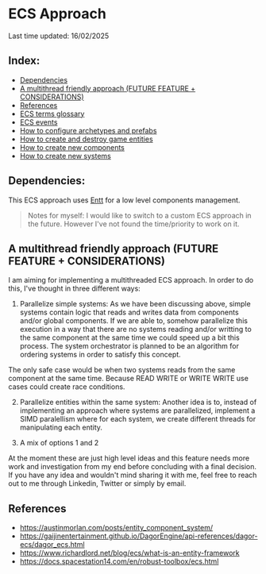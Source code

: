 # ECS Approach
Last time updated: 16/02/2025

## Index:
- [Dependencies](#dependencies)
- [A multithread friendly approach (FUTURE FEATURE + CONSIDERATIONS)](#a-multithread-friendly-approach-(future-feature-+-considerations))
- [References](#references)
- [ECS terms glossary](ecs_terms_glossary.md)
- [ECS events](ecs_events.md)
- [How to configure archetypes and prefabs](how_to_configure_archetypes_and_prefabs.md)
- [How to create and destroy game entities](how_to_create_and_destroy_game_entities.md)
- [How to create new components](how_to_create_new_components.md)
- [How to create new systems](how_to_create_new_systems.md)

## Dependencies:
This ECS approach uses [Entt](https://github.com/skypjack/entt) for a low level components management.
> Notes for myself: I would like to switch to a custom ECS approach in the future. However I've not found the time/priority to work on it.

## A multithread friendly approach (FUTURE FEATURE + CONSIDERATIONS)
I am aiming for implementing a multithreaded ECS approach. In order to do this, I've thought in three different ways:
1. Parallelize simple systems: As we have been discussing above, simple systems contain logic that reads and writes data from components and/or global components. If we are able to, somehow parallelize this execution in a way that there are no systems reading and/or writting to the same component at the same time we could speed up a bit this process. The system orchestrator is planned to be an algorithm for ordering systems in order to satisfy this concept.

The only safe case would be when two systems reads from the same component at the same time. Because READ WRITE or WRITE WRITE use cases could create race conditions.

2. Parallelize entities within the same system: Another idea is to, instead of implementing an approach where systems are parallelized, implement a SIMD paralellism where for each system, we create different threads for manipulating each entity.

3. A mix of options 1 and 2

At the moment these are just high level ideas and this feature needs more work and investigation from my end before concluding with a final decision. If you have any idea and wouldn't mind sharing it with me, feel free to reach out to me through Linkedin, Twitter or simply by email.

## References
- https://austinmorlan.com/posts/entity_component_system/
- https://gaijinentertainment.github.io/DagorEngine/api-references/dagor-ecs/dagor_ecs.html
- https://www.richardlord.net/blog/ecs/what-is-an-entity-framework
- https://docs.spacestation14.com/en/robust-toolbox/ecs.html